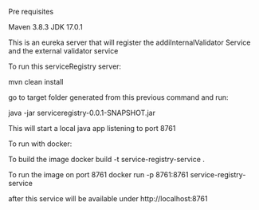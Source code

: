 
Pre requisites

Maven 3.8.3
JDK 17.0.1

This is an eureka server that will register the addiInternalValidator Service and the external validator service

To run this serviceRegistry server:

mvn clean install

go to target folder generated from this previous command and run:

java -jar serviceregistry-0.0.1-SNAPSHOT.jar

This will start a local java app listening to port 8761


To run with docker:

To build the image
docker build -t service-registry-service .

To run the image on port 8761
docker run -p 8761:8761 service-registry-service


after this service will be available under http://localhost:8761













